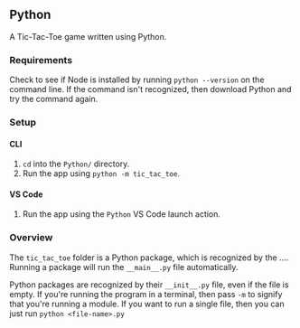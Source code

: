 ## Python

A Tic-Tac-Toe game written using Python.

### Requirements

Check to see if Node is installed by running `python --version` on the command line. If the command isn't recognized, then download Python and try the command again.

### Setup

#### CLI 

1. `cd` into the `Python/` directory.
2. Run the app using `python -m tic_tac_toe`.

#### VS Code

1. Run the app using the `Python` VS Code launch action.

### Overview 

The `tic_tac_toe` folder is a Python package, which is recognized by the .... Running a package will run the `__main__.py` file automatically. 

Python packages are recognized by their `__init__.py` file, even if the file is empty. If you're running the program in a terminal, then pass `-m` to signify that you're running a module. If you want to run a single file, then you can just run `python <file-name>.py`